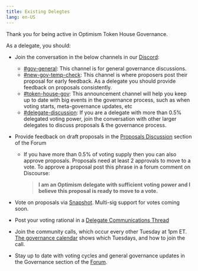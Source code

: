```yaml
---
title: Existing Delegtes
lang: en-US
---
```

    

Thank you for being active in Optimism Token House Governance. 

As a delegate, you should:

- Join the conversation in the below channels in our [Discord](https://discord-gateway.optimism.io/):
  - [#gov-general](https://discord.com/channels/667044843901681675/968498307913637919): This channel is for general governance discussions.
  - [#new-gov-temp-check](https://discord.com/channels/667044843901681675/1011238484373159956): This channel is where proposers post their proposal for early feedback. 
    As a delegate you should provide feedback on proposals consistently.
  - [#token-house-gov](https://discord.com/channels/667044843901681675/991340698995544176): This announcement channel will help you keep up to date with big events in the governance process, such as when voting starts, meta-governance updates, etc
  - [#delegate-discussion](https://discord.com/channels/667044843901681675/989611992295813241): If you are a delegate with more than 0.5% delegated voting power, join the conversation with other larger delegates to discuss proposals & the governance process.

- Provide feedback on draft proposals in the [Proposals Discussion](https://gov.optimism.io/c/proposals/38) section of the Forum
     - If you have more than 0.5% of voting supply then you can also approve proposals.
       Proposals need at least 2 approvals to move to a vote. 
       To approve a proposal post this phrase in a forum comment on Discourse:
       > **I am an Optimism delegate with sufficient voting power and I believe this proposal is ready to move to a vote.**

- Vote on proposals via [Snapshot](https://snapshot.org/#/opcollective.eth). 
  Multi-sig support for votes coming soon.

- Post your voting rational in a [Delegate Communications Thread](https://gov.optimism.io/c/governance/41)

- Join the community calls, which occur every other Tuesday at 1pm ET. 
  [The governance calendar](https://calendar.google.com/calendar/u/0/r?cid=Y180aHVpNzBpdG0wODllN3Q4cTUwaGVoMWtub0Bncm91cC5jYWxlbmRhci5nb29nbGUuY29t) shows which Tuesdays, and how to join the call.

- Stay up to date with voting cycles and general governance updates in the Governance section of the [Forum](https://gov.optimism.io/c/governance/41).